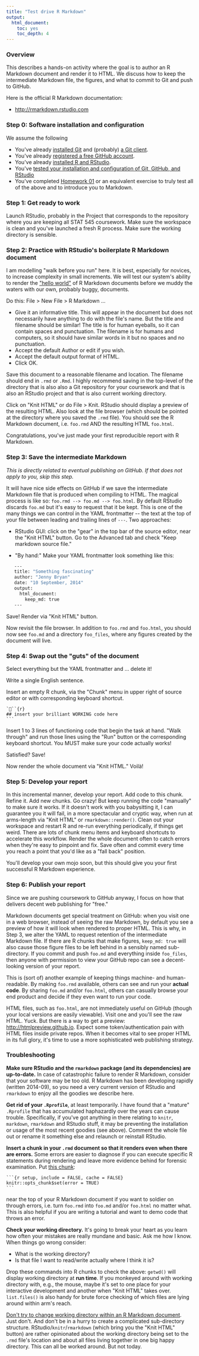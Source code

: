 ```yaml
---
title: "Test drive R Markdown"
output:
  html_document:
    toc: yes
    toc_depth: 4
---
```


### Overview

This describes a hands-on activity where the goal is to author an R Markdown document and render it to HTML. We discuss how to keep the intermediate Markdown file, the figures, and what to commit to Git and push to GitHub.

Here is the official R Markdown documentation:

  * <http://rmarkdown.rstudio.com>

### Step 0: Software installation and configuration

We assume the following

  * You've already [installed Git](git01_git-install.html) and (probably) [a Git client](git02_git-clients.html).
  * You've already [registered a free GitHub account](cm001_course-intro-sw-install-account-signup.html#register-a-github-account).
  * You've already [installed R and RStudio](block000_r-rstudio-install.html).
  * You've [tested your installation and configuration of Git, GitHub, and RStudio](git05_first-use-git-rstudio.html)
  * You've completed [Homework 01](hw01_edit-README.html) or an equivalent exercise to truly test all of the above and to introduce you to Markdown.

### Step 1: Get ready to work

Launch RStudio, probably in the Project that corresponds to the repository where you are keeping all STAT 545 coursework. Make sure the workspace is clean and you've launched a fresh R process. Make sure the working directory is sensible.

### Step 2: Practice with RStudio's boilerplate R Markdown document

I am modelling "walk before you run" here. It is best, especially for novices, to increase complexity in small increments. We will test our system's ability to render the ["hello world"](http://en.wikipedia.org/wiki/%22Hello,_world!%22_program) of R Markdown documents before we muddy the waters with our own, probably buggy, documents.

Do this: File > New File > R Markdown ...

  - Give it an informative title. This will appear in the document but does not necessarily have anything to do with the file's name. But the title and filename should be similar! The title is for human eyeballs, so it can contain spaces and punctuation. The filename is for humans and computers, so it should have similar words in it but no spaces and no punctuation.
  - Accept the default Author or edit if you wish.
  - Accept the default output format of HTML.
  - Click OK.
  
Save this document to a reasonable filename and location. The filename should end in `.rmd` or `.Rmd`. I highly recommend saving in the top-level of the directory that is also also a Git repository for your coursework and that is also an RStudio project and that is also current working directory.

Click on "Knit HTML" or do File > Knit. RStudio should display a preview of the resulting HTML. Also look at the file browser (which should be pointed at the directory where you saved the `.rmd` file). You should see the R Markdown document, i.e. `foo.rmd` AND the resulting HTML `foo.html`.

Congratulations, you've just made your first reproducible report with R Markdown.

### Step 3: Save the intermediate Markdown

*This is directly related to eventual publishing on GitHub. If that does not apply to you, skip this step.*

It will have nice side effects on GitHub if we save the intermediate Markdown file that is produced when compiling to HTML. The magical process is like so: `foo.rmd --> foo.md --> foo.html`. By default RStudio discards `foo.md` but it's easy to request that it be kept. This is one of the many things we can control in the YAML frontmatter -- the text at the top of your file between leading and trailing lines of `---`. Two approaches:

  * RStudio GUI: click on the "gear" in the top bar of the source editor, near the "Knit HTML" button. Go to the Advanced tab and check "Keep markdown source file."
  
  * "By hand:" Make your YAML frontmatter look something like this:
  
```sh
   ---  
   title: "Something fascinating"  
   author: "Jenny Bryan"  
   date: "10 September, 2014"  
   output:  
     html_document:  
       keep_md: true  
   ---  
```

Save! Render via "Knit HTML" button.

Now revisit the file browser. In addition to `foo.rmd` and `foo.html`, you should now see `foo.md` and a directory `foo_files`, where any figures created by the document will live.

### Step 4: Swap out the "guts" of the document

Select everything but the YAML frontmatter and ... delete it!

Write a single English sentence.

Insert an empty R chunk, via the "Chunk" menu in upper right of source editor or with corresponding keyboard shortcut.

    ```{r}
    ## insert your brilliant WORKING code here
    ```

Insert 1 to 3 lines of functioning code that begin the task at hand. "Walk through" and run those lines using the "Run" button or the corresponding keyboard shortcut. You MUST make sure your code actually works!

Satisfied? Save!

Now render the whole document via "Knit HTML." Voilà!

### Step 5: Develop your report

In this incremental manner, develop your report. Add code to this chunk. Refine it. Add new chunks. Go crazy! But keep running the code "manually" to make sure it works. If it doesn't work with you babysitting it, I can guarantee you it will fail, in a more spectacular and cryptic way, when run at arms-length via "Knit HTML" or `rmarkdown::render()`. Clean out your workspace and restart R and re-run everything periodically, if things get weird. There are lots of chunk menu items and keyboard shortcuts to accelerate this workflow. Render the whole document often to catch errors when they're easy to pinpoint and fix. Save often and commit every time you reach a point that you'd like as a "fall back" position.

You'll develop your own mojo soon, but this should give you your first successful R Markdown experience.

### Step 6: Publish your report

Since we are pushing coursework to GitHub anyway, I focus on how that delivers decent web publishing for "free."

Markdown documents get special treatment on GitHub: when you visit one in a web browser, instead of seeing the raw Markdown, by default you see a preview of how it will look when rendered to proper HTML. This is why, in Step 3, we alter the YAML to request retention of the intermediate Markdown file. If there are R chunks that make figures, `keep_md: true` will also cause those figure files to be left behind in a sensibly named sub-directory. If you commit and push `foo.md` and everything inside `foo_files`, then anyone with permission to view your GitHub repo can see a decent-looking version of your report.

This is (sort of) another example of keeping things machine- and human-readable. By making `foo.rmd` available, others can see and run your __actual code__. By sharing `foo.md` and/or `foo.html`, others can casually browse your end product and decide if they even want to run your code.

HTML files, such as `foo.html`, are not immediately useful on GitHub (though your local versions are easily viewable). Visit one and you'll see the raw HTML. Yuck. But there is a way to get a preview: <http://htmlpreview.github.io>. Expect some token/authentication pain with HTML files inside private repos. When it becomes vital to see proper HTML in its full glory, it's time to use a more sophisticated web publishing strategy.

### Troubleshooting

__Make sure RStudio and the `rmarkdown` package (and its dependencies) are up-to-date.__ In case of catastrophic failure to render R Markdown, consider that your software may be too old. R Markdown has been developing rapidly (written 2014-09), so you need a very current version of RStudio and `rmarkdown` to enjoy all the goodies we describe here.

__Get rid of your `.Rprofile`__, at least temporarily. I have found that a "mature" `.Rprofile` that has accumulated haphazardly over the years can cause trouble. Specifically, if you've got anything in there relating to `knitr`, `markdown`, `rmarkdown` and RStudio stuff, it may be preventing the installation or usage of the most recent goodies (see above). Comment the whole file out or rename it something else and relaunch or reinstall RStudio.

__Insert a chunk in your `.rmd` document so that it renders even when there are errors.__ Some errors are easier to diagnose if you can execute specific R statements during rendering and leave more evidence behind for forensic examination. Put [this chunk](https://gist.github.com/jennybc/679ea117b61c9126034a):

<pre><code>```{r setup, include = FALSE, cache = FALSE}
knitr::opts_chunk$set(error = TRUE)
```</code></pre>

near the top of your R Markdown document if you want to soldier on through errors, i.e. turn `foo.rmd` into `foo.md` and/or `foo.html` no matter what. This is also helpful if you are writing a tutorial and want to demo code that throws an error.

__Check your working directory.__ It's going to break your heart as you learn how often your mistakes are really mundane and basic. Ask me how I know. When things go wrong consider:

  * What is the working directory?
  * Is that file I want to read/write actually where I think it is?
  
Drop these commands into R chunks to check the above: `getwd()` will display working directory at __run time__. If you monkeyed around with working directory with, e.g., the mouse, maybe it's set to one place for your interactive development and another when "Knit HTML" takes over. `list.files()` is also handy for brute force checking of which files are lying around within arm's reach.

[Don't try to change working directory within an R Markdown document](https://github.com/yihui/knitr/blob/master/FAQ.md). Just don't. And don't be in a hurry to create a complicated sub-directory structure. RStudio/`knitr`/`rmarkdown` (which bring you the "Knit HTML" button) are rather opinionated about the working directory being set to the `.rmd` file's location and about all files living together in one big happy directory. This can all be worked around. But not today.
